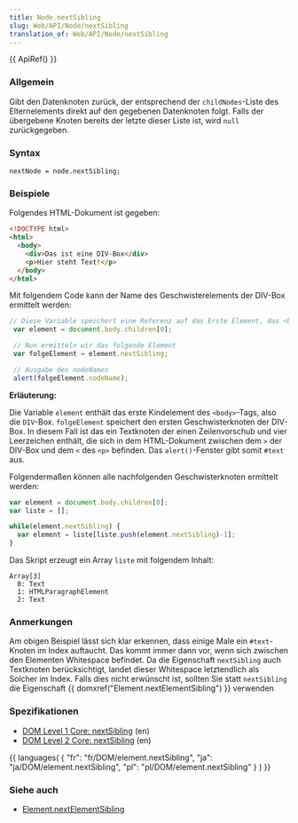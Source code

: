 ```yaml
---
title: Node.nextSibling
slug: Web/API/Node/nextSibling
translation_of: Web/API/Node/nextSibling
---
```

{{ ApiRef() }}

### Allgemein

Gibt den Datenknoten zurück, der entsprechend der `childNodes`-Liste des Elternelements direkt auf den gegebenen Datenknoten folgt. Falls der übergebene Knoten bereits der letzte dieser Liste ist, wird `null` zurückgegeben.

### Syntax

    nextNode = node.nextSibling;

### Beispiele

Folgendes HTML-Dokument ist gegeben:

```html
<!DOCTYPE html>
<html>
  <body>
    <div>Das ist eine DIV-Box</div>
    <p>Hier steht Text!</p>
  </body>
</html>
```

Mit folgendem Code kann der Name des Geschwisterelements der DIV-Box ermittelt werden:

```js
// Diese Variable speichert eine Referenz auf das Erste Element, das <body> enthält, also die DIV-Box
 var element = document.body.children[0];

 // Nun ermitteln wir das folgende Element
 var folgeElement = element.nextSibling;

 // Ausgabe des nodeNames
 alert(folgeElement.nodeName);
```

**Erläuterung:**

Die Variable `element` enthält das erste Kindelement des `<body>`-Tags, also die `DIV`-Box.
`folgeElement` speichert den ersten Geschwisterknoten der DIV-Box. In diesem Fall ist das ein Textknoten der einen Zeilenvorschub und vier Leerzeichen enthält, die sich in dem HTML-Dokument zwischen dem `>` der DIV-Box und dem `<` des `<p>` befinden. Das `alert()`-Fenster gibt somit `#text` aus.

Folgendermaßen können alle nachfolgenden Geschwisterknoten ermittelt werden:

```js
var element = document.body.children[0];
var liste = [];

while(element.nextSibling) {
  var element = liste[liste.push(element.nextSibling)-1];
}
```

Das Skript erzeugt ein Array `liste` mit folgendem Inhalt:

    Array[3]
      0: Text
      1: HTMLParagraphElement
      2: Text

### Anmerkungen

Am obigen Beispiel lässt sich klar erkennen, dass einige Male ein `#text`-Knoten im Index auftaucht. Das kommt immer dann vor, wenn sich zwischen den Elementen Whitespace befindet. Da die Eigenschaft `nextSibling` auch Textknoten berücksichtigt, landet dieser Whitespace letztendlich als Solcher im Index. Falls dies nicht erwünscht ist, sollten Sie statt `nextSibling` die Eigenschaft {{ domxref("Element.nextElementSibling") }} verwenden

### Spezifikationen

- [DOM Level 1 Core: nextSibling](http://www.w3.org/TR/REC-DOM-Level-1/level-one-core.html#attribute-nextSibling) (en)
- [DOM Level 2 Core: nextSibling](http://www.w3.org/TR/DOM-Level-2-Core/core.html#ID-6AC54C2F) (en)

{{ languages( { "fr": "fr/DOM/element.nextSibling", "ja": "ja/DOM/element.nextSibling", "pl": "pl/DOM/element.nextSibling" } ) }}

### Siehe auch

- [Element.nextElementSibling](/En/DOM/Element.nextElementSibling "En/DOM/Element.nextElementSibling")

